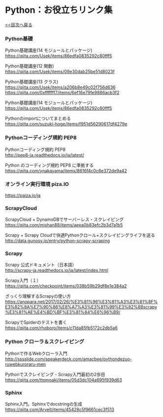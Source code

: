 
# Python：お役立ちリンク集
  
[&lt;&lt;目次へ戻る](https://github.com/kenshin-itahana/docs-python/blob/master/README.md)
  
### Python基礎
  
Python基礎講座(14 モジュールとパッケージ)   
https://qiita.com/Usek/items/86edfa0835292c80fff5  
  
Python基礎講座(12 関数)  
https://qiita.com/Usek/items/09e30dab25be51d8023f  
  
Python基礎講座(13 クラス)  
https://qiita.com/Usek/items/a206b8e49c02f756d636  
https://qiita.com/0xfffffff7/items/6ef16e79fe9886acb3f2  
  
Python基礎講座(14 モジュールとパッケージ)  
https://qiita.com/Usek/items/86edfa0835292c80fff5  
  
Pythonのimportについてまとめる  
https://qiita.com/suzuki-hoge/items/f951d56290617df4279e  
  
  
  
### Pythonコーディング規約 PEP8
  
Pythonコーディング規約 PEP8  
http://pep8-ja.readthedocs.io/ja/latest/  
  
Python のコーディング規約 PEP8 に準拠する  
https://qiita.com/ynakayama/items/8616f4c0c6e372de9a42  
  
  
  
### オンライン実行環境 piza.IO
https://paiza.io/ja  
  
  

### ScrapyCloud
  
ScrapyCloud + DynamoDBでサーバーレス・スクレイピング  
https://qiita.com/mishan88/items/aeea0b83efc2b3d7a1b5  
  
Scrapy + Scrapy Cloudで快適Pythonクロール+スクレイピングライフを送る  
http://data.gunosy.io/entry/python-scrapy-scraping  
  
  
  
### Scrapy
  
Scrapy 公式ドキュメント（日本語）  
http://scrapy-ja.readthedocs.io/ja/latest/index.html  
  
Scrapy入門（１）  
https://qiita.com/checkpoint/items/038b59b29df8e1e384a2  
  
ざっくり理解するScrapyの使い方  
https://anopara.net/2017/02/26/%E3%81%96%E3%81%A3%E3%81%8F%E3%82%8A%E7%90%86%E8%A7%A3%E3%81%99%E3%82%8Bscrapy%E3%81%AE%E4%BD%BF%E3%81%84%E6%96%B9/  
  
ScrapyでSpiderのテストを書く  
https://qiita.com/rhoboro/items/c11da85fb5172c2db5a6  
  
  
  
### Python クローラ＆スクレイピング
  
Pythonで作るWebクローラ入門  
http://sssslide.com/speakerdeck.com/amacbee/pythondezuo-ruwebkuroraru-men  
  
Pythonでスクレイピング - Scrapy入門最初の2歩目  
https://qiita.com/ttomoaki/items/05d3dc104a695f939d63  
  
  
  
### Sphinx
  
Sphinx入門。Sphinxでdocstringの生成  
https://qiita.com/Arvelt/items/45428c5f9661cec3f513  
  

  
